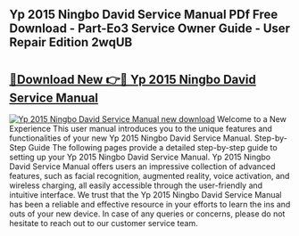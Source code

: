 ## Yp 2015 Ningbo David Service Manual PDf Free Download - Part-Eo3 Service Owner Guide - User Repair Edition 2wqUB

# <h2><a href="http://bc55172.oget.top/?id=Yp+2015+Ningbo+David+Service+Manual">🔗Download New 👉🔴 Yp 2015 Ningbo David Service Manual</a></h2>

[![Yp 2015 Ningbo David Service Manual new download](https://i.imgur.com/5g1atiW.png)](http://bc55172.oget.top/?id=Yp+2015+Ningbo+David+Service+Manual)
Welcome to a New Experience This user manual introduces you to the unique features and functionalities of your new Yp 2015 Ningbo David Service Manual. Step-by-Step Guide The following pages provide a detailed step-by-step guide to setting up your Yp 2015 Ningbo David Service Manual. Yp 2015 Ningbo David Service Manual offers users an impressive collection of advanced features, such as facial recognition, augmented reality, voice activation, and wireless charging, all easily accessible through the user-friendly and intuitive interface. We trust that the Yp 2015 Ningbo David Service Manual has been a reliable and effective resource in your efforts to learn the ins and outs of your new device. In case of any queries or concerns, please do not hesitate to reach out to our customer service team.
